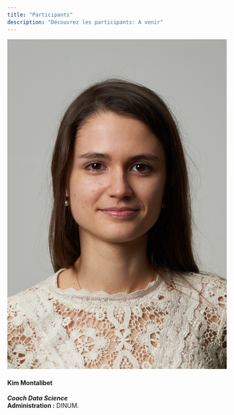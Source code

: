 ```yaml
---
title: "Participants"
description: "Découvrez les participants: A venir"
---
```


<div class="fr-grid-row fr-grid-row--gutters fr-grid-row--center">
    <div class="fr-col-6 fr-col-lg-3">
        <div class="fr-tile fr-enlarge-link">
            <div class="fr-tile__img">
                <img src="kim.jpg" class="fr-responsive-img" title="Kim Montalibet" alt="Kim Montalibet" />
            </div>
            <div class="fr-tile__body">
                <h4 class="fr-tile__title">Kim Montalibet</h4>
                <p class="fr-tile__desc center">
                    <strong><em lang="en">Coach Data Science</em></strong><br>
                    <strong>Administration :</strong> DINUM.
                </p>
            </div>
        </div>
    </div>
</div>
